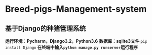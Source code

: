 # Breed-pigs-Management-system
## 基于Django的种猪管理系统

**运行环境：Pycharm，Django3.2，Python3.6**
**数据库：sqlite3文件**
`pip install Django`
**在终端中输入`python manage.py runserver`运行程序**

 
